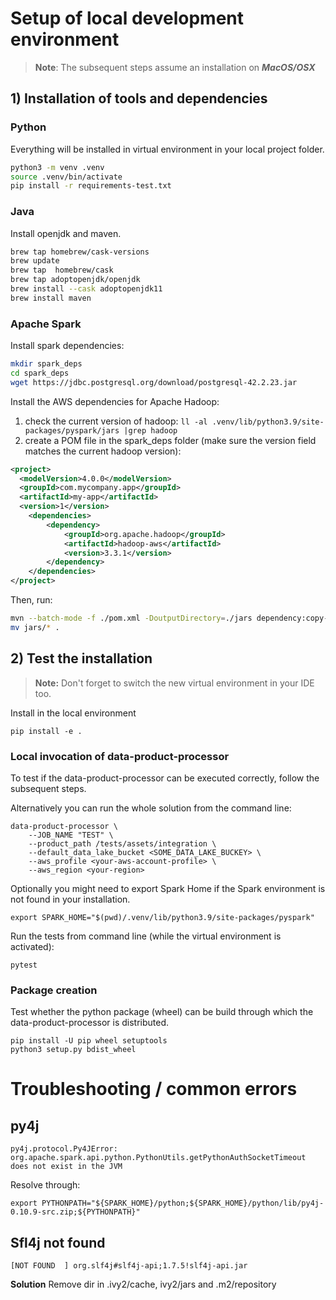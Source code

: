 # Setup of local development environment

> **Note**: The subsequent steps assume an installation on ___MacOS/OSX___

## 1) Installation of tools and dependencies

### Python
Everything will be installed in virtual environment in your local project folder.

```bash
python3 -m venv .venv
source .venv/bin/activate
pip install -r requirements-test.txt
```

### Java

Install openjdk and maven.

```bash
brew tap homebrew/cask-versions
brew update
brew tap  homebrew/cask
brew tap adoptopenjdk/openjdk
brew install --cask adoptopenjdk11
brew install maven
```

### Apache Spark

Install spark dependencies:

```bash
mkdir spark_deps
cd spark_deps
wget https://jdbc.postgresql.org/download/postgresql-42.2.23.jar
```

Install the AWS dependencies for Apache Hadoop:

1. check the current version of hadoop: ```ll -al .venv/lib/python3.9/site-packages/pyspark/jars |grep hadoop```
2. create a POM file in the spark_deps folder (make sure the version field matches the current hadoop version):

```xml
<project>
  <modelVersion>4.0.0</modelVersion>
  <groupId>com.mycompany.app</groupId>
  <artifactId>my-app</artifactId>
  <version>1</version>
    <dependencies>
        <dependency>
            <groupId>org.apache.hadoop</groupId>
            <artifactId>hadoop-aws</artifactId>
            <version>3.3.1</version>
        </dependency>
    </dependencies>
</project>
```

Then, run:

```bash
mvn --batch-mode -f ./pom.xml -DoutputDirectory=./jars dependency:copy-dependencies
mv jars/* .
```

## 2) Test the installation

> **Note:** Don't forget to switch the new virtual environment in your IDE too.

Install in the local environment
```commandline
pip install -e .
```

### Local invocation of data-product-processor

To test if the data-product-processor can be executed correctly, follow the subsequent steps.

Alternatively you can run the whole solution from the command line:

```commandline
data-product-processor \
    --JOB_NAME "TEST" \
    --product_path /tests/assets/integration \
    --default_data_lake_bucket <SOME_DATA_LAKE_BUCKEY> \
    --aws_profile <your-aws-account-profile> \
    --aws_region <your-region>
```

Optionally you might need to export Spark Home if the Spark environment is not found in your installation.

```commandline
export SPARK_HOME="$(pwd)/.venv/lib/python3.9/site-packages/pyspark"
```

Run the tests from command line (while the virtual environment is activated):

```commandline
pytest
```

### Package creation

Test whether the python package (wheel) can be build through which the data-product-processor is distributed.

```commandline
pip install -U pip wheel setuptools
python3 setup.py bdist_wheel
```


# Troubleshooting / common errors

## py4j

```
py4j.protocol.Py4JError: org.apache.spark.api.python.PythonUtils.getPythonAuthSocketTimeout does not exist in the JVM
```
Resolve through:
```commandline
export PYTHONPATH="${SPARK_HOME}/python;${SPARK_HOME}/python/lib/py4j-0.10.9-src.zip;${PYTHONPATH}"
```

## Sfl4j not found

```commandline
[NOT FOUND  ] org.slf4j#slf4j-api;1.7.5!slf4j-api.jar
```
**Solution**
Remove dir in .ivy2/cache, ivy2/jars and .m2/repository
